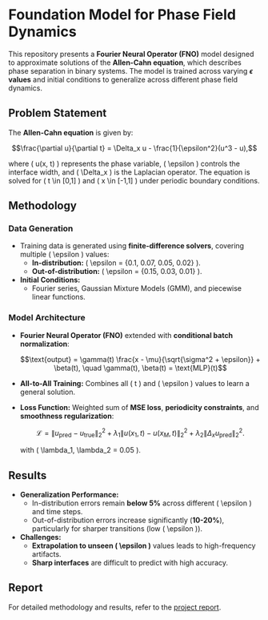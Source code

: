# Foundation Model for Phase Field Dynamics  

This repository presents a **Fourier Neural Operator (FNO)** model designed to approximate solutions of the **Allen-Cahn equation**, which describes phase separation in binary systems. The model is trained across varying **$\epsilon$ values** and initial conditions to generalize across different phase field dynamics.

## Problem Statement  
The **Allen-Cahn equation** is given by:

```math
\frac{\partial u}{\partial t} = \Delta_x u - \frac{1}{\epsilon^2}(u^3 - u),
```

where \( u(x, t) \) represents the phase variable, \( \epsilon \) controls the interface width, and \( \Delta_x \) is the Laplacian operator. The equation is solved for \( t \in [0,1] \) and \( x \in [-1,1] \) under periodic boundary conditions.

## Methodology  
### **Data Generation**
- Training data is generated using **finite-difference solvers**, covering multiple \( \epsilon \) values:  
  - **In-distribution:** \( \epsilon = \{0.1, 0.07, 0.05, 0.02\} \).  
  - **Out-of-distribution:** \( \epsilon = \{0.15, 0.03, 0.01\} \).  
- **Initial Conditions:**  
  - Fourier series, Gaussian Mixture Models (GMM), and piecewise linear functions.

### **Model Architecture**  
- **Fourier Neural Operator (FNO)** extended with **conditional batch normalization**:  
  ```math
  \text{output} = \gamma(t) \frac{x - \mu}{\sqrt{\sigma^2 + \epsilon}} + \beta(t), \quad \gamma(t), \beta(t) = \text{MLP}(t)
  ```
- **All-to-All Training:** Combines all \( t \) and \( \epsilon \) values to learn a general solution.  
- **Loss Function:** Weighted sum of **MSE loss**, **periodicity constraints**, and **smoothness regularization**:

  ```math
  \mathcal{L} = \| u_{\text{pred}} - u_{\text{true}} \|_2^2 + \lambda_1 \| u(x_1, t) - u(x_M, t) \|_2^2 + \lambda_2 \| \Delta_x u_{\text{pred}} \|_2^2.
  ```
  with \( \lambda_1, \lambda_2 = 0.05 \).

## Results  
- **Generalization Performance:**  
  - In-distribution errors remain **below 5%** across different \( \epsilon \) and time steps.  
  - Out-of-distribution errors increase significantly (**10-20%**), particularly for sharper transitions (low \( \epsilon \)).  
- **Challenges:**  
  - **Extrapolation to unseen \( \epsilon \)** values leads to high-frequency artifacts.  
  - **Sharp interfaces** are difficult to predict with high accuracy.  

## Report  
For detailed methodology and results, refer to the [project report](foundational-neural-operator-report.pdf).

